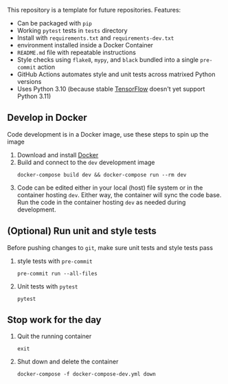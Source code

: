 This repository is a template for future repositories.  Features:
- Can be packaged with `pip`
- Working `pytest` tests in `tests` directory
- Install with `requirements.txt` and `requirements-dev.txt`
- environment installed inside a Docker Container
- `README.md` file with repeatable instructions
- Style checks using `flake8`, `mypy`, and `black` bundled into a single `pre-commit` action
- GitHub Actions automates style and unit tests across matrixed Python versions
- Uses Python 3.10 (because stable [TensorFlow](https://www.tensorflow.org/install/pip) doesn't yet support Python 3.11)

## Develop in Docker
Code development is in a Docker image, use these steps to spin up the image
1. Download and install [Docker](https://docs.docker.com/engine/install/)
2. Build and connect to the `dev` development image
    ```
    docker-compose build dev && docker-compose run --rm dev
    ```
3. Code can be edited either in your local (host) file system or in the container hosting `dev`. Either way, the container will sync the code base. Run the code in the container hosting `dev` as needed during development.

## (Optional) Run unit and style tests
Before pushing changes to `git`, make sure unit tests and style tests pass
1. style tests with `pre-commit`
    ```
    pre-commit run --all-files
    ```
2. Unit tests with `pytest`
    ```
    pytest
    ```

## Stop work for the day
1. Quit the running container
    ```
    exit
    ```
2. Shut down and delete the container
    ```
    docker-compose -f docker-compose-dev.yml down
    ```
